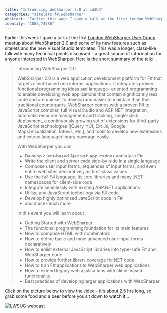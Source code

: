 ```yaml
---
title: "Introducing WebSharper 2.0 at LWSUG"
categories: "sitelets,f#,websharper"
abstract: "Earlier this week I gave a talk at the first London WebSharper User Group meetup about WebSharper 2.0 and some of its new features such as sitelets and the new Visual Studio templates. This was a longer, class-like talk with many technical points discussed - a great source of information for anyone interested in WebSharper."
identity: "1005,74586"
---
```

Earlier this week I gave a talk at the first [London WebSharper User Group](http://skillsmatter.com/user-group/ajax-ria/websug) meetup about WebSharper 2.0 and some of its new features such as sitelets and the new Visual Studio templates. This was a longer, class-like talk with many technical points discussed - a great source of information for anyone interested in WebSharper. Here is the short summary of the talk:

>Introducing WebSharper 2.0
>
>WebSharper 2.0 is a web application development platform for F# that targets client-based rich internet applications. It integrates proven functional programming ideas and language- oriented programming to enable developing web applications that contain significantly less code and are quicker to develop and easier to maintain than their traditional counterparts. WebSharper comes with a proven F# to JavaScript compiler, full Visual Studio and ASP.NET integration, automatic resource management and
>tracking, single-click deployment, a continuously growing set of extensions for third-party JavaScript technologies (jQuery, YUI, Ext Js, Google Maps/Visualization, Infovis, etc.), and tools to develop new extensions and extend language/library coverage
>easily. 
>
>With WebSharper you can:
>  * Develop client-based Ajax web applications entirely in F#
>  * Write the client and server code side-by-side in a single language
>  * Compose user input forms, sequences of input forms, and even entire web sites declaratively as first-class values
>  * Use the full F# language, its core libraries and many .NET namespaces for client-side code
>  * Integrate seamlessly with existing ASP.NET applications
>  * Utilize any JavaScript technology via F# code
>  * Develop highly optimized JavaScript code in F#
>  * and much-much more
>
>In this event you will learn about:
>  * Getting Started with WebSharper
>  * The functional programming foundation for its main features
>  * How to compose HTML with combinators
>  * How to define basic and more advanced user input forms declaratively
>  * How to enlist external JavaScript libraries into type-safe F# and WebSharper code
>  * How to provide further library coverage for.NET code
>  * How to turn F# applications to WebSharper web applications
>  * How to extend legacy web applications with client-based functionality
>  * Best practices of developing larger applications with WebSharper

Click on the picture below to view the video - it's about 2.5 hrs long, so grab some food and a beer before you sit down to watch it...

[![LWSUG webcast](/assets/LWSUG-webcast.png)](http://skillsmatter.com/podcast/ajax-ria/introducing-websharper-2-0/zx-486)